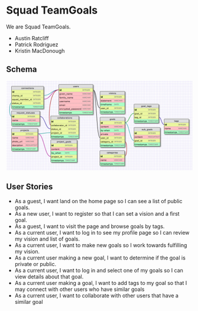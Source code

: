 # Squad TeamGoals

We are Squad TeamGoals.

- Austin Ratcliff
- Patrick Rodriguez
- Kristin MacDonough

## Schema

![SquadGoalsSchema](schema_withprojects.png)

## User Stories

- As a guest, I want land on the home page so I can see a list of public goals.
- As a new user, I want to register so that I can set a vision and a first goal.
- As a guest, I want to visit the page and browse goals by tags.
- As a current user, I want to log in to see my profile page so I can review my vision and list of goals.
- As a current user, I want to make new goals so I work towards fulfilling my vision.
- As a current user making a new goal, I want to determine if the goal is private or public.
- As a current user, I want to log in and select one of my goals so I can view details about that goal.
- As a current user making a goal, I want to add tags to my goal so that I may connect with other users who have similar goals
- As a current user, I want to collaborate with other users that have a similar goal